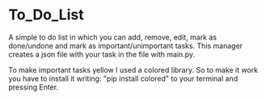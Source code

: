 # To_Do_List

A simple to do list in which you can add, remove, edit, mark as done/undone and mark as important/unimportant tasks. This manager creates a json file with your task in the file with main.py.

To make important tasks yellow I used a colored library.
So to make it work you have to install it writing: "pip install colored" to your terminal and pressing Enter.
